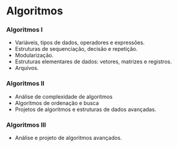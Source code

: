 # Algoritmos #
 ### Algoritmos I ###
* Variáveis, tipos de dados, operadores e expressões.
* Estruturas de sequenciação, decisão e repetição.
* Modularização.
* Estruturas elementares de dados: vetores, matrizes e registros.
* Arquivos.
### Algoritmos II ###
* Análise de complexidade de algoritmos
* Algoritmos de ordenação e busca
* Projetos de algoritmos e estruturas de dados avançadas.
### Algoritmos III ###
* Análise e projeto de algoritmos avançados.
